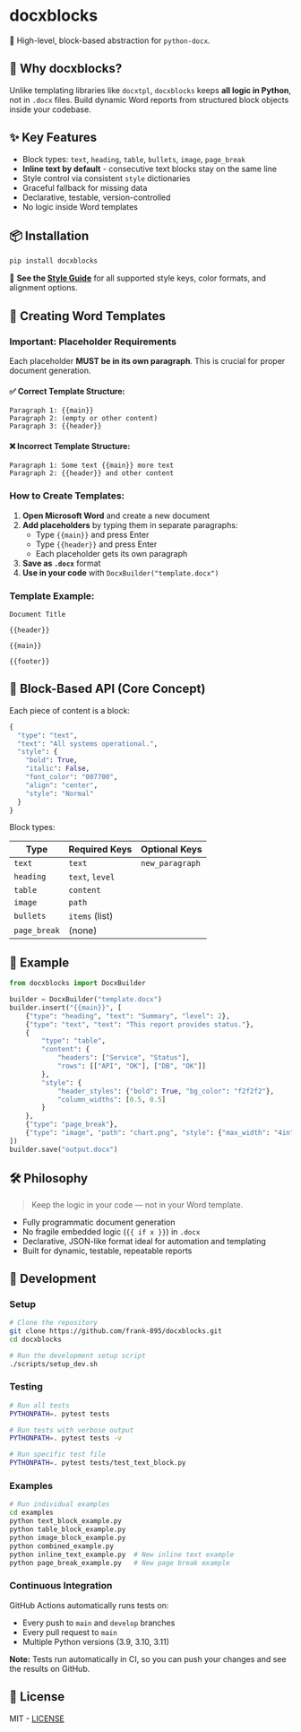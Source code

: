 # docxblocks

🧱 High-level, block-based abstraction for `python-docx`.

## 🚀 Why docxblocks?

Unlike templating libraries like `docxtpl`, `docxblocks` keeps **all logic in Python**, not in `.docx` files. Build dynamic Word reports from structured block objects inside your codebase.

## ✨ Key Features

- Block types: `text`, `heading`, `table`, `bullets`, `image`, `page_break`
- **Inline text by default** - consecutive text blocks stay on the same line
- Style control via consistent `style` dictionaries
- Graceful fallback for missing data
- Declarative, testable, version-controlled
- No logic inside Word templates

## 📦 Installation

```bash
pip install docxblocks
```

📘 **See the [Style Guide](STYLEGUIDE.md)** for all supported style keys, color formats, and alignment options.

## 📄 Creating Word Templates

### **Important: Placeholder Requirements**

Each placeholder **MUST be in its own paragraph**. This is crucial for proper document generation.

#### ✅ **Correct Template Structure:**
```
Paragraph 1: {{main}}
Paragraph 2: (empty or other content)
Paragraph 3: {{header}}
```

#### ❌ **Incorrect Template Structure:**
```
Paragraph 1: Some text {{main}} more text
Paragraph 2: {{header}} and other content
```

### **How to Create Templates:**

1. **Open Microsoft Word** and create a new document
2. **Add placeholders** by typing them in separate paragraphs:
   - Type `{{main}}` and press Enter
   - Type `{{header}}` and press Enter
   - Each placeholder gets its own paragraph
3. **Save as `.docx`** format
4. **Use in your code** with `DocxBuilder("template.docx")`

### **Template Example:**
```
Document Title

{{header}}

{{main}}

{{footer}}
```

## 🧱 Block-Based API (Core Concept)

Each piece of content is a block:

```python
{
  "type": "text",
  "text": "All systems operational.",
  "style": {
    "bold": True,
    "italic": False,
    "font_color": "007700",
    "align": "center",
    "style": "Normal"
  }
}
```

Block types:

| Type         | Required Keys     | Optional Keys     |
|--------------|-------------------|-------------------|
| `text`       | `text`            | `new_paragraph`   | 
| `heading`    | `text`, `level`   |                   |
| `table`      | `content`         |                   | 
| `image`      | `path`            |                   |
| `bullets`    | `items` (list)    |                   |
| `page_break` | (none)            |                   |


## 🧪 Example

```python
from docxblocks import DocxBuilder

builder = DocxBuilder("template.docx")
builder.insert("{{main}}", [
    {"type": "heading", "text": "Summary", "level": 2},
    {"type": "text", "text": "This report provides status."},
    {
        "type": "table",
        "content": {
            "headers": ["Service", "Status"],
            "rows": [["API", "OK"], ["DB", "OK"]]
        },
        "style": {
            "header_styles": {"bold": True, "bg_color": "f2f2f2"},
            "column_widths": [0.5, 0.5]
        }
    },
    {"type": "page_break"},
    {"type": "image", "path": "chart.png", "style": {"max_width": "4in"}}
])
builder.save("output.docx")
```

## 🛠️ Philosophy

> Keep the logic in your code — not in your Word template.

- Fully programmatic document generation
- No fragile embedded logic (`{{ if x }}`) in `.docx`
- Declarative, JSON-like format ideal for automation and templating
- Built for dynamic, testable, repeatable reports

## 🧪 Development

### Setup

```bash
# Clone the repository
git clone https://github.com/frank-895/docxblocks.git
cd docxblocks

# Run the development setup script
./scripts/setup_dev.sh
```

### Testing

```bash
# Run all tests
PYTHONPATH=. pytest tests

# Run tests with verbose output
PYTHONPATH=. pytest tests -v

# Run specific test file
PYTHONPATH=. pytest tests/test_text_block.py
```

### Examples

```bash
# Run individual examples
cd examples
python text_block_example.py
python table_block_example.py
python image_block_example.py
python combined_example.py
python inline_text_example.py  # New inline text example
python page_break_example.py   # New page break example
```

### Continuous Integration

GitHub Actions automatically runs tests on:
- Every push to `main` and `develop` branches
- Every pull request to `main`
- Multiple Python versions (3.9, 3.10, 3.11)

**Note:** Tests run automatically in CI, so you can push your changes and see the results on GitHub.

## 📄 License
MIT - [LICENSE](LICENSE) 